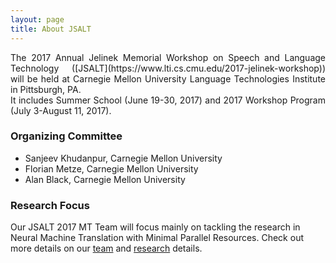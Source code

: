 ```yaml
---
layout: page
title: About JSALT
---
```


<p style="text-align: justify;">The 2017 Annual Jelinek Memorial Workshop on Speech and Language Technology ([JSALT](https://www.lti.cs.cmu.edu/2017-jelinek-workshop)) will be held at Carnegie Mellon University Language Technologies Institute in Pittsburgh, PA.<br />It includes Summer School (June 19-30, 2017) and 2017 Workshop Program (July 3-August 11, 2017).</p>

### Organizing Committee

* Sanjeev Khudanpur, Carnegie Mellon University
* Florian Metze, Carnegie Mellon University
* Alan Black, Carnegie Mellon University

### Research Focus

Our JSALT 2017 MT Team will focus mainly on tackling the research in Neural Machine Translation with Minimal Parallel Resources. Check out more details on our [team](https://duyvuleo.github.io/ws17mt/team.html) and [research](https://duyvuleo.github.io/ws17mt/research.html) details. 

